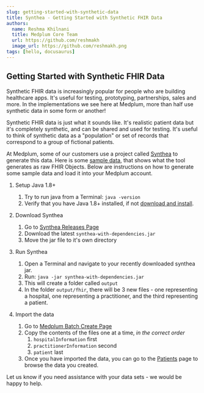 ```yaml
---
slug: getting-started-with-synthetic-data
title: Synthea - Getting Started with Synthetic FHIR Data
authors:
  name: Reshma Khilnani
  title: Medplum Core Team
  url: https://github.com/reshmakh
  image_url: https://github.com/reshmakh.png
tags: [hello, docusaurus]
---
```


## Getting Started with Synthetic FHIR Data

Synthetic FHIR data is increasingly popular for people who are building healthcare apps.  It's useful for testing, prototyping, partnerships, sales and more.  In the implementations we see here at Medplum, more than half use synthetic data in some form or another!

Synthetic FHIR data is just what it sounds like.  It's realistic patient data but it's completely synthetic, and can be shared and used for testing.  It's useful to think of synthetic data as a "population" or set of records that correspond to a group of fictional patients.

At Medplum, some of our customers use a project called [Synthea](https://github.com/synthetichealth/synthea) to generate this data.  Here is some [sample data](https://github.com/synthetichealth/synthea-sample-data/tree/master/downloads), that shows what the tool generates as raw FHIR Objects. Below are instructions on how to generate some sample data and load it into your Medplum account.

1. Setup Java 1.8+
   1. Try to run java from a Terminal:  `java -version`
   2. Verify that you have Java 1.8+ installed, if not [download and install](https://openjdk.java.net/install/).

2. Download Synthea
   1. Go to [Synthea Releases Page](https://github.com/synthetichealth/synthea/releases)
   2. Download the latest `synthea-with-dependencies.jar`
   3. Move the jar file to it's own directory

3. Run Synthea
   1. Open a Terminal and navigate to your recently downloaded synthea jar.
   2. Run:  `java -jar synthea-with-dependencies.jar`
   3. This will create a folder called `output`
   4. In the folder `output/fhir`, there will be 3 new files - one representing a hospital, one representing a practitioner, and the third representing a patient.

4. Import the data
   1. Go to [Medplum Batch Create Page](https://app.medplum.com/batch)
   2. Copy the contents of the files one at a time, *in the correct order*
      1. `hospitalInformation` first
      2. `practitionerInformation` second
      3. `patient` last
   3. Once you have imported the data, you can go to the [Patients](https://app.medplum.com/Patient) page to browse the data you created.

  Let us know if you need assistance with your data sets - we would be happy to help.
